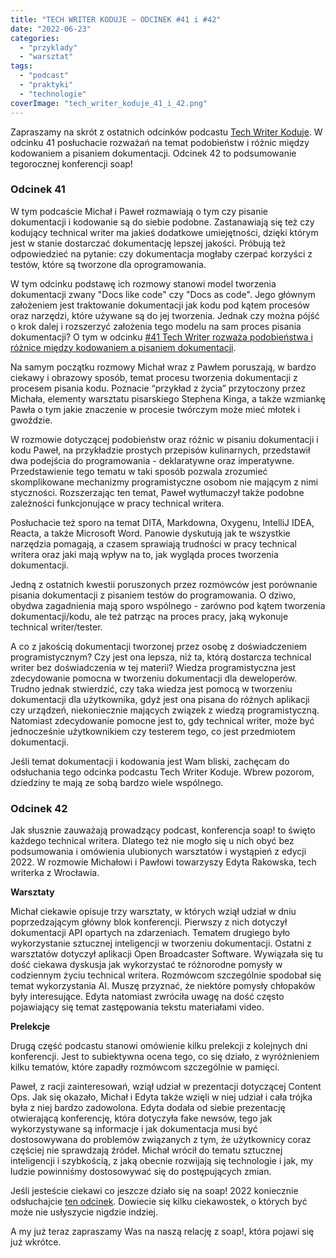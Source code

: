 ```yaml
---
title: "TECH WRITER KODUJE – ODCINEK #41 i #42"
date: "2022-06-23"
categories:
  - "przyklady"
  - "warsztat"
tags:
  - "podcast"
  - "praktyki"
  - "technologie"
coverImage: "tech_writer_koduje_41_i_42.png"
---
```


Zapraszamy na skrót z ostatnich odcinków podcastu [Tech Writer Koduje](https://techwriterkoduje.pl/). W odcinku 41 posłuchacie rozważań na temat podobieństw i różnic między kodowaniem a pisaniem dokumentacji. Odcinek 42 to podsumowanie tegorocznej konferencji soap!

### Odcinek 41

W tym podcaście Michał i Paweł rozmawiają o tym czy pisanie dokumentacji i kodowanie są do siebie podobne. Zastanawiają się też czy kodujący technical writer ma jakieś dodatkowe umiejętności, dzięki którym jest w stanie dostarczać dokumentację lepszej jakości. Próbują też odpowiedzieć na pytanie: czy dokumentacja mogłaby czerpać korzyści z testów, które są tworzone dla oprogramowania.

W tym odcinku podstawę ich rozmowy stanowi model tworzenia dokumentacji zwany "Docs like code" czy "Docs as code". Jego głównym założeniem jest traktowanie dokumentacji jak kodu pod kątem procesów oraz narzędzi, które używane są do jej tworzenia. Jednak czy można pójść o krok dalej i rozszerzyć założenia tego modelu na sam proces pisania dokumentacji? O tym w odcinku [#41 Tech Writer rozważa podobieństwa i różnice między kodowaniem a pisaniem dokumentacji](https://techwriterkoduje.pl/blog/2022/05/02/pisanie-dokumentacji-kodowanie).

Na samym początku rozmowy Michał wraz z Pawłem poruszają, w bardzo ciekawy i obrazowy sposób, temat procesu tworzenia dokumentacji z procesem pisania kodu. Poznacie “przykład z życia” przytoczony przez Michała, elementy warsztatu pisarskiego Stephena Kinga, a także wzmiankę Pawła o tym jakie znaczenie w procesie twórczym może mieć młotek i gwoździe.

W rozmowie dotyczącej podobieństw oraz różnic w pisaniu dokumentacji i kodu Paweł, na przykładzie prostych przepisów kulinarnych, przedstawił dwa podejścia do programowania - deklaratywne oraz imperatywne. Przedstawienie tego tematu w taki sposób pozwala zrozumieć skomplikowane mechanizmy programistyczne osobom nie mającym z nimi styczności. Rozszerzając ten temat, Paweł wytłumaczył także podobne zależności funkcjonujące w pracy technical writera.

Posłuchacie też sporo na temat DITA, Markdowna, Oxygenu, IntelliJ IDEA, Reacta, a także Microsoft Word. Panowie dyskutują jak te wszystkie narzędzia pomagają, a czasem sprawiają trudności w pracy technical writera oraz jaki mają wpływ na to, jak wygląda proces tworzenia dokumentacji.

Jedną z ostatnich kwestii poruszonych przez rozmówców jest porównanie pisania dokumentacji z pisaniem testów do programowania. O dziwo, obydwa zagadnienia mają sporo wspólnego - zarówno pod kątem tworzenia dokumentacji/kodu, ale też patrząc na proces pracy, jaką wykonuje technical writer/tester.

A co z jakością dokumentacji tworzonej przez osobę z doświadczeniem programistycznym? Czy jest ona lepsza, niż ta, którą dostarcza technical writer bez doświadczenia w tej materii? Wiedza programistyczna jest zdecydowanie pomocna w tworzeniu dokumentacji dla deweloperów. Trudno jednak stwierdzić, czy taka wiedza jest pomocą w tworzeniu dokumentacji dla użytkownika, gdyż jest ona pisana do różnych aplikacji czy urządzeń, niekoniecznie mających związek z wiedzą programistyczną. Natomiast zdecydowanie pomocne jest to, gdy technical writer, może być jednocześnie użytkownikiem czy testerem tego, co jest przedmiotem dokumentacji.

Jeśli temat dokumentacji i kodowania jest Wam bliski, zachęcam do odsłuchania tego odcinka podcastu Tech Writer Koduje. Wbrew pozorom, dziedziny te mają ze sobą bardzo wiele wspólnego.

### Odcinek 42

Jak słusznie zauważają prowadzący podcast, konferencja soap! to święto każdego technical writera. Dlatego też nie mogło się u nich obyć bez podsumowania i omówienia ulubionych warsztatów i wystąpień z edycji 2022. W rozmowie Michałowi i Pawłowi towarzyszy Edyta Rakowska, tech writerka z Wrocławia.

**Warsztaty**

Michał ciekawie opisuje trzy warsztaty, w których wziął udział w dniu poprzedzającym główny blok konferencji. Pierwszy z nich dotyczył dokumentacji API opartych na zdarzeniach. Tematem drugiego było wykorzystanie sztucznej inteligencji w tworzeniu dokumentacji. Ostatni z warsztatów dotyczył aplikacji Open Broadcaster Software. Wywiązała się tu dość ciekawa dyskusja jak wykorzystać te różnorodne pomysły w codziennym życiu technical writera. Rozmówcom szczególnie spodobał się temat wykorzystania AI. Muszę przyznać, że niektóre pomysły chłopaków były interesujące. Edyta natomiast zwróciła uwagę na dość często pojawiający się temat zastępowania tekstu materiałami video.

**Prelekcje**

Drugą część podcastu stanowi omówienie kilku prelekcji z kolejnych dni konferencji. Jest to subiektywna ocena tego, co się działo, z wyróżnieniem kilku tematów, które zapadły rozmówcom szczególnie w pamięci.

Paweł, z racji zainteresowań, wziął udział w prezentacji dotyczącej Content Ops. Jak się okazało, Michał i Edyta także wzięli w niej udział i cała trójka była z niej bardzo zadowolona. Edyta dodała od siebie prezentację otwierającą konferencję, która dotyczyła fake newsów, tego jak wykorzystywane są informacje i jak dokumentacja musi być dostosowywana do problemów związanych z tym, że użytkownicy coraz częściej nie sprawdzają źródeł. Michał wrócił do tematu sztucznej inteligencji i szybkością, z jaką obecnie rozwijają się technologie i jak, my ludzie powinniśmy dostosowywać się do postępujących zmian.

Jeśli jesteście ciekawi co jeszcze działo się na soap! 2022 koniecznie odsłuchajcie [ten odcinek](https://techwriterkoduje.pl/blog/2022/06/14/soap-2022). Dowiecie się kilku ciekawostek, o których być może nie usłyszycie nigdzie indziej.

A my już teraz zapraszamy Was na naszą relację z soap!, która pojawi się już wkrótce.
